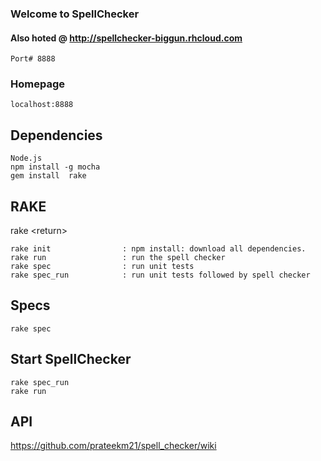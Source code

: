 ### Welcome to SpellChecker ###

#### Also hoted @ http://spellchecker-biggun.rhcloud.com

`Port# 8888`

### Homepage 
    localhost:8888

## Dependencies 

```
Node.js
npm install -g mocha
gem install  rake
```

## RAKE

rake \<return\>

```
rake init                : npm install: download all dependencies.
rake run                 : run the spell checker
rake spec                : run unit tests
rake spec_run            : run unit tests followed by spell checker
```

## Specs

    rake spec
    
## Start SpellChecker

    rake spec_run
    rake run


## API

   https://github.com/prateekm21/spell_checker/wiki

 

